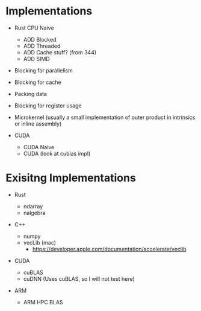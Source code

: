 # Implementations

 - Rust CPU Naive
    - ADD Blocked
    - ADD Threaded
    - ADD Cache stuff? (from 344)
    - ADD SIMD


 - Blocking for parallelism  
 - Blocking for cache  
 - Packing data  
 - Blocking for register usage  
 - Microkernel (usually a small implementation of outer product in intrinsics or inline assembly)  

 - CUDA
    - CUDA Naive
    - CUDA (look at cublas impl)

# Exisitng Implementations

 - Rust
    - ndarray
    - nalgebra


 - C++
    - numpy
    - vecLib (mac)
        - https://developer.apple.com/documentation/accelerate/veclib

 - CUDA
    - cuBLAS
    - cuDNN (Uses cuBLAS, so I will not test here)

 - ARM
    - ARM HPC BLAS

